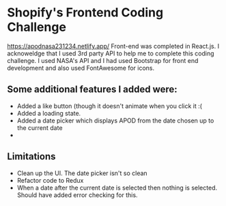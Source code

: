 # Shopify's Frontend Coding Challenge 


https://apodnasa231234.netlify.app/
Front-end was completed in React.js. I acknoweldge that I used 3rd party API to help me to complete this coding challenge. I used NASA's API and I had used Bootstrap for front end development and also used FontAwesome for icons.

## Some additional features I added were:
- Added a like button (though it doesn't animate when you click it :( 
- Added a loading state.
- Added a date picker which displays APOD from the date chosen up to the current date
-

## Limitations
- Clean up the UI. The date picker isn't so clean
- Refactor code to Redux
- When a date after the current date is selected then nothing is selected. Should have added error checking for this.

